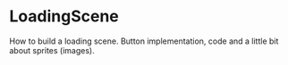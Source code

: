 # LoadingScene

How to build a loading scene. Button implementation, code and a little bit about sprites (images).
